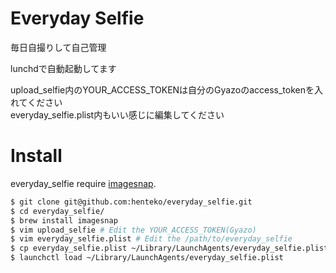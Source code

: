 # Everyday Selfie
毎日自撮りして自己管理

lunchdで自動起動してます  

upload_selfie内のYOUR_ACCESS_TOKENは自分のGyazoのaccess_tokenを入れてください  
everyday_selfie.plist内もいい感じに編集してください  

# Install

everyday_selfie require [imagesnap](https://github.com/rharder/imagesnap).
```sh
$ git clone git@github.com:henteko/everyday_selfie.git
$ cd everyday_selfie/
$ brew install imagesnap
$ vim upload_selfie # Edit the YOUR_ACCESS_TOKEN(Gyazo)
$ vim everyday_selfie.plist # Edit the /path/to/everyday_selfie
$ cp everyday_selfie.plist ~/Library/LaunchAgents/everyday_selfie.plist
$ launchctl load ~/Library/LaunchAgents/everyday_selfie.plist
```
